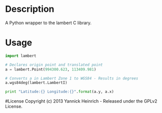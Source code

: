 # Description

A Python wrapper to the lambert C library.

# Usage

```python
import lambert

# Declares origin point and translated point
a = lambert.Point(994300.623, 113409.981)

# Converts a in Lambert Zone 1 to WGS84 - Results in degrees
a.wgs84deg(lambert.LambertI)

print "Latitude:{} Longitude:{}".format(a.y, a.x)

```

#License
Copyright (c) 2013 Yannick Heinrich - Released under the GPLv2 License.
